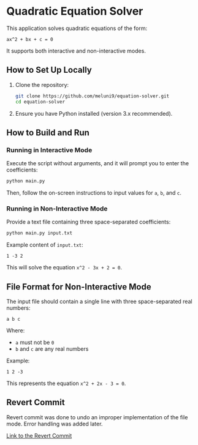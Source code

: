 # Quadratic Equation Solver

This application solves quadratic equations of the form:

```
ax^2 + bx + c = 0
```

It supports both interactive and non-interactive modes.

## How to Set Up Locally

1. Clone the repository:
   ```sh
   git clone https://github.com/meluni9/equation-solver.git
   cd equation-solver
   ```
2. Ensure you have Python installed (version 3.x recommended).

## How to Build and Run

### Running in Interactive Mode

Execute the script without arguments, and it will prompt you to enter the coefficients:

```sh
python main.py
```

Then, follow the on-screen instructions to input values for `a`, `b`, and `c`.

### Running in Non-Interactive Mode

Provide a text file containing three space-separated coefficients:

```sh
python main.py input.txt
```

Example content of `input.txt`:

```
1 -3 2
```

This will solve the equation `x^2 - 3x + 2 = 0`.

## File Format for Non-Interactive Mode

The input file should contain a single line with three space-separated real numbers:

```
a b c
```

Where:
- `a` must not be `0`
- `b` and `c` are any real numbers

Example:

```
1 2 -3
```

This represents the equation `x^2 + 2x - 3 = 0`.

## Revert Commit
Revert commit was done to undo an improper implementation of the file mode. Error handling was added later.

[Link to the Revert Commit](https://github.com/meluni9/equation-solver/commit/6fae89e3bbdaed7796faacb2f42cd3047774ee0a)
